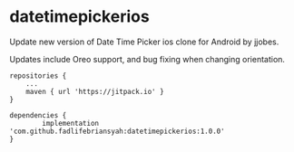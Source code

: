# datetimepickerios
Update new version of Date Time Picker ios clone for Android by jjobes.

Updates include Oreo support, and bug fixing when changing orientation.


	repositories {
		...
		maven { url 'https://jitpack.io' }
	}
  
	dependencies {
	        implementation 'com.github.fadlifebriansyah:datetimepickerios:1.0.0'
	}
